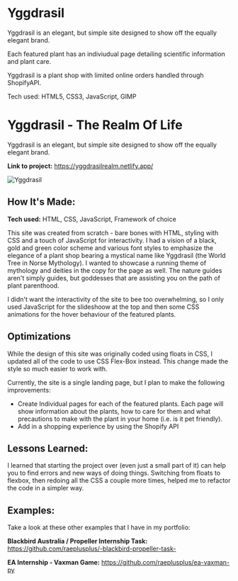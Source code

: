 # Yggdrasil
 
Yggdrasil is an elegant, but simple site designed to show off the equally elegant brand. 

Each featured plant has an indiviudual page detailing scientific information and plant care.

Yggdrasil is a plant shop with limited online orders handled through ShopifyAPI.

Tech used: HTML5, CSS3, JavaScript, GIMP

# Yggdrasil - The Realm Of Life
Yggdrasil is an elegant, but simple site designed to show off the equally elegant brand. 


**Link to project:** https://yggdrasilrealm.netlify.app/

![Yggdrasil](https://cdn.glitch.global/a9c618c2-9fa5-464a-9484-c61f6a1e9f0f/Yggdrasil.gif?v=1651966427365)

## How It's Made:

**Tech used:** HTML, CSS, JavaScript, Framework of choice

This site was created from scratch - bare bones with HTML, styling with CSS and a touch of JavaScript for interactivity. I had a vision of a black, gold and green color scheme and various font styles to emphasize the elegance of a plant shop bearing a mystical name like Yggdrasil (the World Tree in Norse Mythology). I wanted to showcase a running theme of mythology and deities in the copy for the page as well. The nature guides aren't simply guides, but goddesses that are assisting you on the path of plant parenthood.

I didn't want the interactivity of the site to bee too overwhelming, so I only used JavaScript for the slideshoow at the top and then some CSS animations for the hover behaviour of the featured plants.

## Optimizations

While the design of this site was originally coded using floats in CSS, I updated all of the code to use CSS Flex-Box instead. This change made the style so much easier to work with. 

Currently, the site is a single landing page, but I plan to make the following improvements:
- Create Individual pages for each of the featured plants. Each page will show information about the plants, how to care for them and what precautions to make with the plant in your home (i.e. is it pet friendly).
- Add in a shopping experience by using the Shopify API


## Lessons Learned:

I learned that starting the project over (even just a small part of it) can help you to find errors and new ways of doing things. Switching from floats to flexbox, then redoing all the CSS a couple more times, helped me to refactor the code in a simpler way. 

## Examples:
Take a look at these other examples that I have in my portfolio:

**Blackbird Australia / Propeller Internship Task:** https://github.com/raeplusplus/-blackbird-propeller-task-

**EA Internship - Vaxman Game:** https://github.com/raeplusplus/ea-vaxman-py


